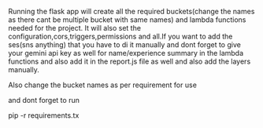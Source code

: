 <!-- !!!!! Please read before starting flask app -->

Running the flask app will create all the required buckets(change the names as there cant be multiple bucket with same names) and lambda functions needed for the project. It will also set the configuration,cors,triggers,permissions and all.If you want to add the ses(sns anything) that you have to di it manually and dont forget to give your gemini api key as well for name/experience summary in the lambda functions and also add it in the report.js file as well and also add the layers manually.

Also change the bucket names as per requirement for use

and dont forget to run

pip -r requirements.tx